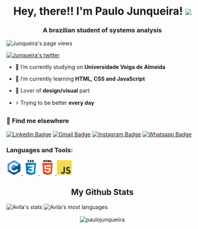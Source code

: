 <h1 align="center">  Hey, there!! I'm Paulo Junqueira! <img src="https://em-content.zobj.net/source/microsoft-teams/363/waving-hand_1f44b.png" height="30px"></h1>
<h3 align="center">A brazilian student of systems analysis</h3>




<p align="left"> <img src="https://komarev.com/ghpvc/?username=paulojunqueiira&label=Profile%20views&color=0e75b6&style=flat" alt="Junqueira's page views" /> </p>

<p align="left"> <a href="https://twitter.com/paulojunqueiira" target="blank"><img src="https://img.shields.io/twitter/follow/paulojunqueiira?logo=twitter&style=for-the-badge" alt="Junqueira's twitter" /></a> </p>

- 🔭 I’m currently studying on **Universidade Veiga de Almeida**

- 🌱 I’m currently learning **HTML, CSS and JavaScript**

- 💬 Lover of **design/visual** part

- ⚡ Trying to be better **every day**

### 💬 Find me elsewhere

[![Linkedin Badge](https://img.shields.io/badge/-Linkedin-blue?style=flat-square&logo=Linkedin&logoColor=white&link=https://www.linkedin.com/in/rodrigo-goncalves-santana/)](https://www.linkedin.com/in/rodrigo-goncalves-santana/) 
[![Gmail Badge](https://img.shields.io/badge/-pjunqueiracardozo@hotmail.com-c14438?style=flat-square&logo=Gmail&logoColor=white&link=mailto:rodrigorgtic@gmail.com)](mailto:rodrigorgtic@gmail.com)
[![Instagram Badge](https://img.shields.io/badge/-Instagram-C13584?style=flat-square&logo=Instagram&logoColor=white&link=https://www.linkedin.com/in/rodrigo-goncalves-santana/)](https://www.instagram.com/rodrigo.goncalves.s/)
[![Whatsapp Badge](https://img.shields.io/badge/-Whastapp-128C7E?style=flat-square&logo=Whatsapp&logoColor=white&link=https://https://wa.me/5521971439324)](https://wa.me/5521971439324)




<h3 align="left">Languages and Tools:</h3>
<a href="https://www.cprogramming.com/" target="_blank" rel="noreferrer"> <img src="https://raw.githubusercontent.com/devicons/devicon/master/icons/c/c-original.svg" alt="c" width="40" height="40"/> </a> <a href="https://www.w3schools.com/css/" target="_blank" rel="noreferrer"> <img src="https://raw.githubusercontent.com/devicons/devicon/master/icons/css3/css3-original-wordmark.svg" alt="css3" width="40" height="40"/>  <a href="https://www.w3.org/html/" target="_blank" rel="noreferrer"> <img src="https://raw.githubusercontent.com/devicons/devicon/master/icons/html5/html5-original-wordmark.svg" alt="html5" width="40" height="40"/> </a>  <a href="https://developer.mozilla.org/en-US/docs/Web/JavaScript" target="_blank" rel="noreferrer"> <img src="https://raw.githubusercontent.com/devicons/devicon/master/icons/javascript/javascript-original.svg" alt="javascript" width="40" height="40"/> </a> 
<br>
  
<h2 align="center">
  My Github Stats
</h2>
<p align="left">
<img width="470em" src="https://github-readme-stats.vercel.app/api?username=paulojunqueiira&show_icons=true&theme=dracula" alt="Avila's stats"/>
<img width="355em" src="https://github-readme-stats.vercel.app/api/top-langs/?username=paulojunqueiira&layout=compact&theme=dracula" alt="Avila's most languages"/>
</p>


<p align="center">
<img width="470em" align="center" src="https://github-readme-streak-stats.herokuapp.com/?user=paulojunqueiira&&theme=dracula" alt="paulojunqueiira" />
</p> 
